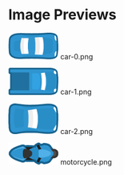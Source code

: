 # Image Previews

<img src="car-0.png" style="max-width:100px;" /> car-0.png<br>

<img src="car-1.png" style="max-width:100px;" /> car-1.png<br>

<img src="car-2.png" style="max-width:100px;" /> car-2.png<br>

<img src="motorcycle.png" style="max-width:100px;" /> motorcycle.png<br>

